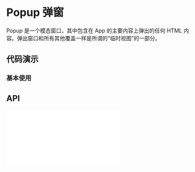 # Popup 弹窗

Popup 是一个模态窗口，其中包含在 App 的主要内容上弹出的任何 HTML 内容。弹出窗口和所有其他覆盖一样是所谓的“临时视图”的一部分。

## 代码演示

### 基本使用

<code src="../../packages/wonder-ui/src/Popup/demo/demo1.tsx"></code>

## API

<embed src="../../packages/wonder-ui/src/Popup/index.md"></embed>

